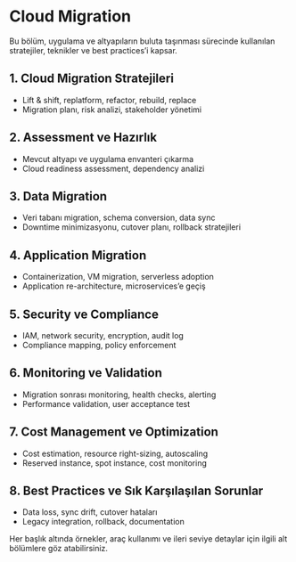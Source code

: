 # Cloud Migration

Bu bölüm, uygulama ve altyapıların buluta taşınması sürecinde kullanılan stratejiler, teknikler ve best practices’i kapsar.

## 1. Cloud Migration Stratejileri
- Lift & shift, replatform, refactor, rebuild, replace
- Migration planı, risk analizi, stakeholder yönetimi

## 2. Assessment ve Hazırlık
- Mevcut altyapı ve uygulama envanteri çıkarma
- Cloud readiness assessment, dependency analizi

## 3. Data Migration
- Veri tabanı migration, schema conversion, data sync
- Downtime minimizasyonu, cutover planı, rollback stratejileri

## 4. Application Migration
- Containerization, VM migration, serverless adoption
- Application re-architecture, microservices’e geçiş

## 5. Security ve Compliance
- IAM, network security, encryption, audit log
- Compliance mapping, policy enforcement

## 6. Monitoring ve Validation
- Migration sonrası monitoring, health checks, alerting
- Performance validation, user acceptance test

## 7. Cost Management ve Optimization
- Cost estimation, resource right-sizing, autoscaling
- Reserved instance, spot instance, cost monitoring

## 8. Best Practices ve Sık Karşılaşılan Sorunlar
- Data loss, sync drift, cutover hataları
- Legacy integration, rollback, documentation

Her başlık altında örnekler, araç kullanımı ve ileri seviye detaylar için ilgili alt bölümlere göz atabilirsiniz.

